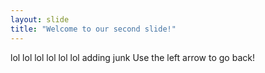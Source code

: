 ```yaml
---
layout: slide
title: "Welcome to our second slide!"
---
```

lol
lol
lol
lol
lol
lol adding junk
Use the left arrow to go back!
